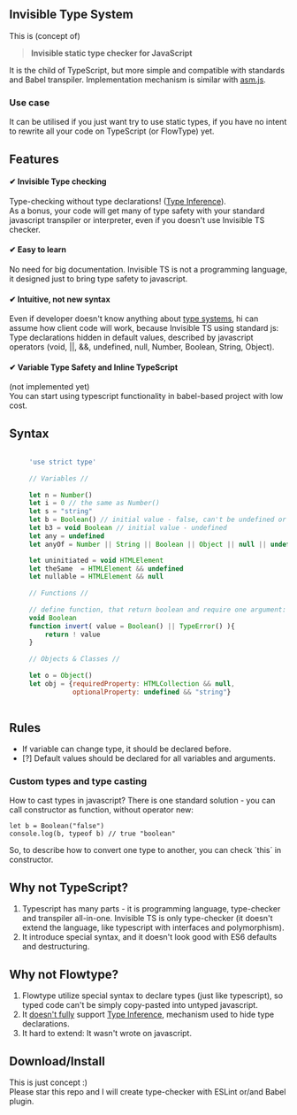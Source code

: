 Invisible Type System
---------------------

This is (concept of)
> **Invisible static type checker for JavaScript**

It is the child of TypeScript, but more simple and compatible with standards and Babel transpiler. Implementation mechanism is similar with [asm.js][].

### Use case

It can be utilised if you just want try to use static types, if you have no intent to rewrite all your code on TypeScript (or FlowType) yet.

## Features

#### ✔ Invisible Type checking    
Type-checking without type declarations! ([Type Inference][]).    
As a bonus, your code will get many of type safety with your standard javascript transpiler or interpreter, even if you doesn't use Invisible TS checker.
  
#### ✔ Easy to learn    
No need for big documentation. Invisible TS is not a programming language, it designed just to bring type safety to javascript.
  
#### ✔ Intuitive, not new syntax    
Even if developer doesn't know anything about [type systems][], hi can assume how client code will work, because Invisible TS using standard js:    
Type declarations hidden in default values, described by javascript operators (void, ||, &&, undefined, null, Number, Boolean, String, Object).
  
#### ✔ Variable Type Safety and Inline TypeScript
(not implemented yet)    
You can start using typescript functionality in babel-based project with low cost.

## Syntax

```js
     
     'use strict type'
     
     // Variables //
     
     let n = Number()
     let i = 0 // the same as Number()
     let s = "string"
     let b = Boolean() // initial value - false, can't be undefined or null
     let b3 = void Boolean // initial value - undefined
     let any = undefined
     let anyOf = Number || String || Boolean || Object || null || undefined

     let uninitiated = void HTMLElement
     let theSame  = HTMLElement && undefined
     let nullable = HTMLElement && null
     
     // Functions //
     
     // define function, that return boolean and require one argument:
     void Boolean
     function invert( value = Boolean() || TypeError() ){
         return ! value
     }
     
     // Objects & Classes //
     
     let o = Object()
     let obj = {requiredProperty: HTMLCollection && null, 
                optionalProperty: undefined && "string"}
    
```

## Rules

* If variable can change type, it should be declared before.
* [?] Default values should be declared for all variables and arguments.

### Custom types and type casting

How to cast types in javascript? There is one standard solution - you can call constructor as function, without operator new:

    let b = Boolean("false")
    console.log(b, typeof b) // true "boolean"

So, to describe how to convert one type to another, you can check ´this´ in constructor.


## Why not TypeScript?

1. Typescript has many parts - it is programming language, type-checker and transpiler all-in-one. Invisible TS is only type-checker (it doesn't extend the language, like typescript with interfaces and polymorphism).
2. It introduce special syntax, and it doesn't look good with ES6 defaults and destructuring.

## Why not Flowtype?

1. Flowtype utilize special syntax to declare types (just like typescript), so typed code can't be simply copy-pasted into untyped javascript.
2. It [doesn't fully][] support [Type Inference][inference-ts], mechanism used to hide type declarations.
3. It hard to extend: It wasn't wrote on javascript.

## Download/Install

This is just concept :)     
Please star this repo and I will create type-checker with ESLint or/and Babel plugin.

[Type Inference]: https://en.wikipedia.org/wiki/Type_inference
[inference-ts]: https://www.typescriptlang.org/docs/handbook/type-inference.html
[doesn't fully]: https://github.com/facebook/flow/issues/5693
[type systems]: https://en.wikipedia.org/wiki/Type_system
[asm.js]: https://en.wikipedia.org/wiki/Asm.js
